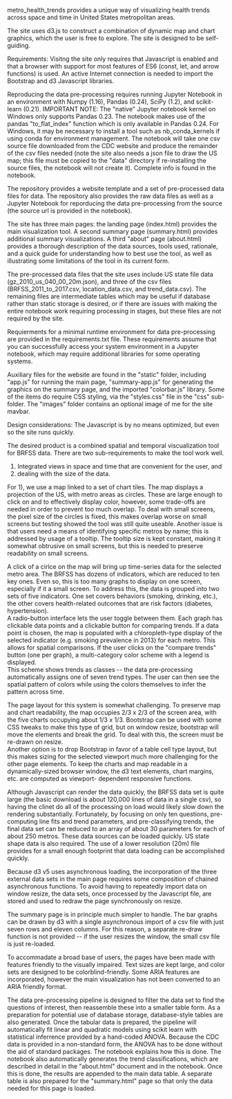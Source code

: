 metro_health_trends provides a unique way of visualizing health trends across 
space and time in United States metropolitan areas.  

The site uses d3.js to construct a combination of dynamic map and chart graphics, 
which the user is free to explore.  The site is designed to be self-guiding.

Requirements:
Visitng the site only requires that Javascript is enabled and that a browser with 
support for most features of ES6 (const, let, and arrow functions) is used. An 
active Internet connection is needed to import the Bootstrap and d3 Javascript 
libraries.

Reproducing the data pre-processing requires running Jupyter Notebook in an 
environment with Numpy (1.16), Pandas (0.24), SciPy (1.2), and scikit-learn (0.21).
IMPORTANT NOTE:  The "native" Jupyter notebook kernel on Windows only supports 
Pandas 0.23.  The notebook makes use of the pandas "to_flat_index" function which is 
only available in Pandas 0.24.  For Windows, it may be necessary to install a tool 
such as nb_conda_kernels if using conda for environment management.  The notebook 
will take one csv source file downloaded from the CDC website and produce the remainder 
of the csv files needed (note the site also needs a json file to draw the US map; 
this file must be copied to the "data" directory if re-installing the source files,
the notebook will not create it).  Complete info is found in the notebook. 

The repository provides a website template and a set of pre-processed data files 
for data.  The repository also provides the raw data files as well as a Jupyter 
Notebook for reporducing the data pre-processing from the source (the source url 
is provided in the notebook).  

The site has three main pages:  the landing page (index.html) provides the main 
visualization tool.  A second summary page (summary.html) provides additional 
summary visualizations.  A third "about" page (about.html) provides a thorough 
description of the data sources, tools used, rationale, and a quick guide for 
understanding how to best use the tool, as well as illustrating some limitations 
of the tool in its current form.  

The pre-processed data files that the site uses include US state file data 
(gz_2010_us_040_00_20m.json), and three of the csv files (BRFSS_2011_to_2017.csv, 
location_data.csv, and trend_data.csv).  The remaining files are intermediate tables 
which may be useful if database rather than static storage is desired, or if there 
are issues with making the entire notebook work requiring processing in stages, 
but these files are not required by the site.  

Requierments for a minimal runtime environment for data pre-processing are provided 
in the requirements.txt file.  These requirements assume that you can successfully 
access your system environment in a Jupyter notebook, which may require additional 
libraries for some operating systems.  

Auxiliary files for the website are found in the "static" folder, including "app.js" 
for running the main page, "summary-app.js" for generating the graphics on the 
summary page, and the imported "colorbar.js" library.  Some of the items do require 
CSS styling, via the "styles.css" file in the "css" sub-folder.  The "images" folder 
contains an optional image of me for the site mavbar.  

Design considerations:
The Javascript is by no means optimized, but even so the site runs quickly.  

The desired product is a combined spatial and temporal viscualization tool for 
BRFSS data.  There are two sub-requirements to make the tool work well.  
1) Integrated views in space and time that are convenient for the user, and 
2) dealing with the size of the data.  

For 1), we use a map linked to a set of chart tiles.  The map displays a projection 
of the US, with metro areas as circles.  These are large enough to click on and to 
effectively display color, however, some trade-offs are needed in order to prevent 
too much overlap.  To deal with small screens, the pixel size of the circles is 
fixed, this makes overlap worse on small screens but testing showed the tool was 
still quite useable.  Another issue is that users need a means of identifying 
specific metros by name; this is addressed by usage of a tooltip.  The tooltip size 
is kept constant, making it somewhat obtrusive on small screens, but this is 
needed to preserve readability on small screens.  

A click of a cirlce on the map will bring up time-series data for the selected 
metro area.  The BRFSS has dozens of indicators, which are reduced to ten key 
ones.  Even so, this is too many graphs to display on one screen, especially if 
it a small screen.  To address this, the data is grouped into two sets of five 
indicators.  One set covers behaviors (smoking, drinking, etc.), the other 
covers health-related outcomes that are risk factors (diabetes, hypertension).  
A radio-button interface lets the user toggle between them.  Each graph has 
clickable data points and a clickable button for comparing trends.  If a data 
point is chosen, the map is populated with a chloropleth-type display of the 
selected indicator (e.g. smoking prevalence in 2013) for each metro.  This 
allows for spatial comparisons.  If the user clicks on the "compare trends" button 
(one per graph), a multi-category color scheme with a legend is displayed.  
This scheme shows trends as classes -- the data pre-processing automatically 
assigns one of seven trend types.  The user can then see the spatial pattern 
of colors while using the colors themselves to infer the pattern across time. 

The page layout for this system is somewhat challenging.  To preserve map and 
chart readability, the map occupies 2/3 x 2/3 of the screen area, with the five 
charts occupying about 1/3 x 1/3.  Bootstrap can be used with some CSS tweaks 
to make this type of grid, but on window resize, bootstrap will move the elements 
and break the grid.  To deal with this, the screen must be re-drawn on resize.  
Another option is to drop Bootstrap in favor of a table cell type layout, but this 
makes sizing for the selected viewport much more challenging for the other page 
elements.  To keep the charts and map readable in a dynamically-sized browser 
window, the d3 text elements, chart margins, etc. are computed as viewport-
dependent responsive functions.  

Although Javascript can render the data quickly, the BRFSS data set is quite 
large (the basic download is about 120,000 lines of data in a single csv), so 
having the clinet do all of the processing on load would likely slow down the 
rendering substantially.  Fortunately, by focusing on only ten questions, pre-
computing line fits and trend parameters, and pre-classifying trends, the 
final data set can be reduced to an array of about 30 parameters for each of 
about 250 metros.  These data sources can be loaded quickly.  US state shape 
data is also required.  The use of a lower resolution (20m) file provides for a 
small enough footprint that data loading can be accomplished quickly. 

Because d3 v5 uses asynchronous loading, the incorporation of the three external 
data sets in the main page requires some composition of chained asynchronous 
functions.  To avoid having to repeatedly import data on window resize, the 
data sets, once processed by the Javascript file, are stored and used to 
redraw the page synchronously on resize.  

The summary page is in principle much simpler to handle.  The bar graphs 
can be drawn by d3 with a single asynchronous import of a csv file with just 
seven rows and eleven columns.  For this reason, a separate re-draw function is 
not provided -- if the user resizes the window, the small csv file is just 
re-loaded.  

To accommadate a broad base of users, the pages have been made with features 
friendly to the visually impaired.  Text sizes are kept large, and color sets 
are designed to be colorblind-friendly.  Some ARIA features are incorporated, 
however the main visualization has not been converted to an ARIA friendly format.

The data pre-processing pipeline is designed to filter the data set to find the 
questions of interest, then reassemble these into a smaller table form.  As a 
preparation for potential use of database storage, database-style tables are also 
generated.  Once the tabular data is prepared, the pipeline will automatically 
fit linear and quadratic models using scikit learn with statistical inferrence 
provided by a hand-coded ANOVA.  Because the CDC data is provided in a non-standard 
form, the ANOVA has to be done without the aid of standard packages.  The notebook 
explains how this is done.  The notebook also automatically generates the trend 
classifications, which are described in detail in the "about.html" document and 
in the notebook.  Once this is done, the results are appended to the main data 
table.  A separate table is also prepared for the "summary.html" page so that 
only the data needed for this page is loaded.  
